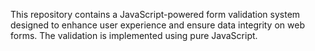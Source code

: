 This repository contains a JavaScript-powered form validation system designed to enhance user experience and ensure data integrity on web forms. The validation is implemented using pure JavaScript.
